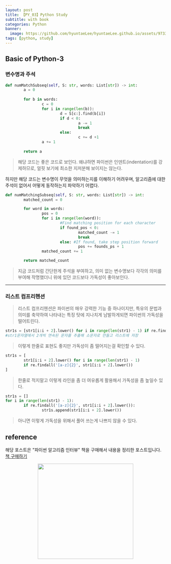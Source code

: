 ```yaml
---
layout: post
title: 【PY_03】Python Study
subtitle: with book
categories: Python
banner:
  image: https://github.com/hyuntaeLee/hyuntaeLee.github.io/assets/97331148/8a91cce1-f6ff-4080-a59b-625b14f1737f
tags: [python, study]
---
```


## Basic of Python-3

### 변수명과 주석

```python
def numMatchSubseq(self, S: str, words: List[str]) -> int:
		a = 0
	
		for b in words:
				c = 0
				for i in range(len(b)):
						d = S[c:].find(b[i])
						if d < 0:
								a -= 1
								break
						else:
								c += d +1
				a += 1
		
		return a
```

> 해당 코드는 좋은 코드로 보인다. 왜냐하면 파이썬은 인덴트(indentation)를 강제하므로, 얼핏 보기에 최소한 지저분해 보이지는 않는다.

하지만 해당 코드는 변수명이 무엇을 의미하는지를 이해하기 어려우며, 알고리즘에 대한 주석이 없어서 어떻게 동작하는지 파악하기 어렵다.
> 

```python
def numMatchingSubseq(self, S: str, words: List[str]) -> int:
		matched_count = 0

		for word in words:
				pos = 0
				for i in range(len(word)):
						#Find matching position for each character
						if found_pos < 0:
								matched_count -= 1
								break
						else: #If found, take step position forward
								pos += founds_ps + 1
				matched_count += 1

		return matched_count
```

> 지금 코드처럼 간단한게 주석을 부여하고, 의미 없는 변수명보다 각각의 의미를 부여해 작명했더니 위에 있던 코드보다 가독성이 좋아보인다.
> 

---

### 리스트 컴프리헨션

> 리스트 컴프리헨션은 파이썬의 매우 강력한 기능 중 하나이지만, 특유의 문법과 의미를 축약하여 나타내는 특징 탓에 지나치게 남발하게되면 파이썬의 가독성을 떨어트린다.
> 

```python
str1s = [str1[i:i + 2].lower() for i in range(len(str1) - 1) if re.findall('[a-z]{2}', str1[i:i + 2].lower())]
#str1문자열에서 2개씩 연속된 문자를 추출해 소문자로 만들고 리스트에 저장
```

> 이렇게 한줄로 표현도 좋지만 가독성이 좀 떨어지는걸 확인할 수 있다.
> 

```python
str1s = [
		str1[i:i + 2].lower() for i in range(len(str1) - 1) 
		if re.findall('[a-z]{2}', str1[i:i + 2].lower())
]
```

> 한줄로 적지말고 이렇게 라인을 좀 더 여유롭게 활용해서 가독성을 좀 높일수 있다.
> 

```python
str1s = []
for i in range(len(str1) - 1):
		if re.findall('[a-z]{2}', str1[i:i + 2].lower()):
				str1s.append(str1[i:i + 2].lower())
```

> 아니면 이렇게 가독성을 위해서 풀어 쓰는게 나쁘지 않을 수 있다.
>

## reference

해당 포스트은 "파이썬 알고리즘 인터뷰" 책을 구매해서 내용을 정리한 포스트입니다.  
[책 구매하기](https://www.yes24.com/Product/Goods/91084402)
<p align="center">
<img src="https://github.com/hyuntaeLee/hyuntaeLee.github.io/assets/97331148/bf17718d-042e-40d1-acb4-72b0e7ba1773" width = 300>
</p>